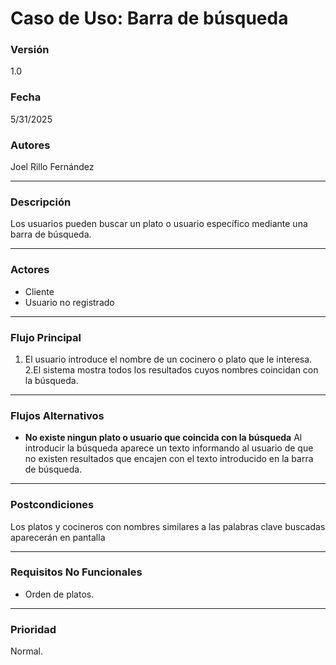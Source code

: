 # Caso de Uso: Barra de búsqueda

### Versión
1.0

### Fecha
5/31/2025

### Autores
Joel Rillo Fernández

---

### Descripción
Los usuarios pueden buscar un plato o usuario específico mediante una barra de búsqueda.

---

### Actores
- Cliente  
- Usuario no registrado

---

### Flujo Principal
1. El usuario introduce el nombre de un cocinero o plato que le interesa.
2.El sistema mostra todos los resultados cuyos nombres coincidan con la búsqueda. 

---

### Flujos Alternativos
- **No existe ningun plato o usuario que coincida con la búsqueda** 
  Al introducir la búsqueda aparece un texto informando al usuario de que no existen resultados que encajen con el texto introducido en la barra de búsqueda.

---

### Postcondiciones
Los platos y cocineros con nombres similares a las palabras clave buscadas aparecerán en pantalla

---

### Requisitos No Funcionales
- Orden de platos. 

---

### Prioridad
Normal.
